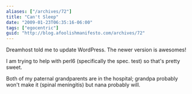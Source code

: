 ```yaml
---
aliases: ["/archives/72"]
title: "Can't Sleep"
date: "2009-01-23T06:35:16-06:00"
tags: ["egocentric"]
guid: "http://blog.afoolishmanifesto.com/archives/72"
---
```

Dreamhost told me to update WordPress. The newer version is awesomes!

I am trying to help with perl6 (specifically the spec. test) so that's pretty sweet.

Both of my paternal grandparents are in the hospital; grandpa probably won't make it (spinal meningitis) but nana probably will.
